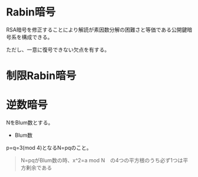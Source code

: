 # Rabin暗号

RSA暗号を修正することにより解読が素因数分解の困難さと等価である公開鍵暗号系を構成できる。

ただし、一意に復号できない欠点を有する。

 # 制限Rabin暗号


 # 逆数暗号
 NをBlum数とする。

  + Blum数

  p=q=3(mod 4)となるN=pqのこと。

  > N=pqがBlum数の時、x^2=a mod N　の4つの平方根のうち必ず1つは平方剰余である
